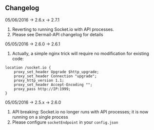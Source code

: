 ## Changelog

05/06/2016 -> 2.6.x -> 2.7.1
1. Reverting to running Socket.io with API processes.
2. Please see Dermail-API changelog for details

05/05/2016 -> 2.6.0 -> 2.6.1
1. Actually, a simple nginx trick will require no modification for existing code:
```
location /socket.io {
	proxy_set_header Upgrade $http_upgrade;
	proxy_set_header Connection "upgrade";
	proxy_http_version 1.1;
	proxy_set_header Accept-Encoding "";
	proxy_pass http://IP:1999;
}
```

05/05/2016 -> 2.5.x -> 2.6.0
1. API breaking: Socket.io no longer runs with API processes; it is now running on a single process
2. Please configure `socketEndpoint` in your `config.json`
